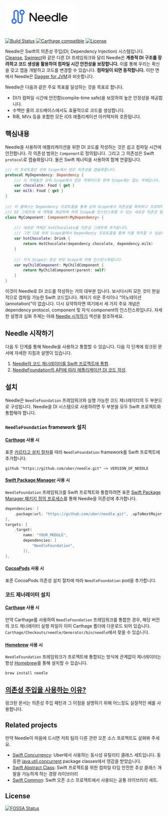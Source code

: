 # ![](https://raw.githubusercontent.com/uber/needle/master/Images/logo.png)

[![Build Status](https://travis-ci.com/uber/needle.svg?branch=master)](https://travis-ci.com/uber/needle?branch=master)
[![Carthage compatible](https://img.shields.io/badge/Carthage-compatible-4BC51D.svg?style=flat)](https://github.com/Carthage/Carthage)
[![License](https://img.shields.io/badge/License-Apache%202.0-blue.svg)](https://opensource.org/licenses/Apache-2.0)

Needle은 Swift의 의존성 주입(DI; Dependency Injection) 시스템입니다. [Cleanse](https://github.com/square/Cleanse), [Swinject](https://github.com/Swinject/Swinject)와 같은 다른 DI 프레임워크와 달리 Needle은 **계층적 DI 구조를 장려하고 코드 생성을 활용하여 컴파일 시간 안전성을 보장합니다.** 이를 통해 우리는 확신을 갖고 앱을 개발하고 코드를 변경할 수 있습니다. **컴파일이 되면 동작합니다.** 이런 면에서 Needle은 [Dagger for JVM](https://google.github.io/dagger/)과 비슷합니다.

Needle은 다음과 같은 주요 목표를 달성하는 것을 목표로 합니다.

- DI가 컴파일 시간에 안전함(compile-time safe)을 보장하여 높은 안정성을 제공합니다.
- 수백만 줄의 코드베이스에서도 효율적으로 코드를 생성합니다.
- RIB, MVx 등을 포함한 모든 iOS 애플리케이션 아키텍처와 호환됩니다.

## 핵심내용

Needle을 사용하여 애플리케이션을 위한 DI 코드를 작성하는 것은 쉽고 컴파일 시간에 안전합니다. 각 의존성 범위는 `Component`로 정의됩니다. 그리고 그 의존성은 Swift `protocol`로 캡슐화됩니다. 둘은 Swift 제너릭을 사용하여 함께 연결됩니다.

```swift
/// 이 프로토콜은 상위 Scope에서 얻은 의존성을 캡슐화합니다.
protocol MyDependency: Dependency {
    /// 이 객체들은 상위 Scope에서 얻은 객체이므로 현재 Scope에는 없는 객체입니다.
    var chocolate: Food { get }
    var milk: Food { get }
}

/// 이 클래스는 Dependency 프로토콜을 통해 상위 Scope에서 의존성을 획득하고 프로퍼티들을 선언하여
/// DI 그래프에 새 객체를 제공하며 하위 Scope를 인스턴스화할 수 있는 새로운 의존성 범위를 정의합니다.
class MyComponent: Component<MyDependency> {

    /// 새로운 객체인 hotChocolate을 의존성 그래프에 추가됩니다.
    /// 그런 다음 하위 Scope들에서 Dependency 프로토콜을 통해 이를 획득할 수 있습니다.
    var hotChocolate: Drink {
        return HotChocolate(dependency.chocolate, dependency.milk)
    }

    /// 자식 Scope는 항상 부모 Scope에 의해 인스턴스화됩니다.
    var myChildComponent: MyChildComponent {
        return MyChildComponent(parent: self)
    }
}
```

이것이 Needle로 DI 코드를 작성하는 거의 대부분 입니다. 보시다시피 모든 것이 현실적으로 컴파일 가능한 Swift 코드입니다. 깨지기 쉬운 주석이나 "어노테이션(annotation)"이 없습니다. 다시 요약하자면 여기에서 세 가지 주요 개념은 dependency protocol, component 및 자식 component의 인스턴스화입니다. 자세한 설명과 심화 주제는 아래 [Needle 시작하기](#Needle-시작하기) 섹션을 참조하세요.

## Needle 시작하기

다음 두 단계를 통해 Needle을 사용하고 통합할 수 있습니다. 다음 각 단계에 링크된 문서에 자세한 지침과 설명이 있습니다.

1. [Needle의 코드 제너레이터를 Swift 프로젝트에 통합](./GENERATOR.md).
2. [NeedleFoundation의 API에 따라 애플리케이션 DI 코드 작성](./API.md).

## 설치

Needle은 `NeedleFoundation` 프레임워크와 실행 가능한 코드 제너레이터의 두 부분으로 구성됩니다. Needle을 DI 시스템으로 사용하려면 두 부분을 모두 Swift 프로젝트와 통합해야 합니다.

### `NeedleFoundation` framework 설치

#### [Carthage](https://github.com/Carthage/Carthage) 사용 시

표준 [카르타고 설치 절차](https://github.com/Carthage/Carthage#quick-start)를 따라 `NeedleFoundation` framework를 Swift 프로젝트에 추가합니다.
```
github "https://github.com/uber/needle.git" ~> VERSION_OF_NEEDLE
```

#### [Swift Package Manager](https://github.com/apple/swift-package-manager) 사용 시

`NeedleFoundation` 프레임워크를 Swift 프로젝트와 통합하려면 표준 [Swift Package Manager 패키지 정의 프로세스](https://github.com/apple/swift-package-manager/blob/master/Documentation/Usage.md)를 통해 Needle을 의존성에 추가합니다.
```swift
dependencies: [
    .package(url: "https://github.com/uber/needle.git", .upToNextMajor(from: "VERSION_NUMBER")),
],
targets: [
    .target(
        name: "YOUR_MODULE",
        dependencies: [
            "NeedleFoundation",
        ]),
],
```

#### [CocoaPods](https://github.com/CocoaPods/CocoaPods)  사용 시

표준 CocoaPods 의존성 설치 절차에 따라 `NeedleFoundation` pod을 추가합니다.

### 코드 제너레이터 설치

#### [Carthage](https://github.com/Carthage/Carthage) 사용 시

만약 Carthage를 사용하여 `NeedleFoundation` 프레임워크를 통합한 경우, 해당 버전의 코드 제너레이터 실행 파일이 이미 Carthage 폴더에 다운로드 되어 있습니다. `Carthage/Checkouts/needle/Generator/bin/needle`에서 찾을 수 있습니다.

#### [Homebrew](https://github.com/Homebrew/brew) 사용 시

`NeedleFoundation` 프레임워크가 프로젝트에 통합되는 방식에 관계없이 제너레이터는 항상 [Homebrew](https://github.com/Homebrew/brew)를 통해 설치할 수 있습니다.
```
brew install needle
```

## [의존성 주입을 사용하는 이유?](./WHY_DI.md)

링크된 문서는 의존성 주입 패턴과 그 이점을 설명하기 위해 어느정도 실질적인 예를 사용합니다.

## Related projects

만약 Needle이 마음에 드시면 저희 팀의 다른 관련 오픈 소스 프로젝트도 살펴봐 주세요.
- [Swift Concurrency](https://github.com/uber/swift-concurrency): Uber에서 사용하는 동시성 유틸리티 클래스 세트입니다. 동등한 [java.util.concurrent](https://docs.oracle.com/javase/8/docs/api/java/util/concurrent/package-summary.html) package classes에서 영감을 받았습니다.
- [Swift Abstract Class](https://github.com/uber/swift-abstract-class): Swift 프로젝트를 위한 컴파일 타임 안전한 추상 클래스 개발을 가능하게 하는 경량 라이브러리
- [Swift Common](https://github.com/uber/swift-common): Swift 오픈 소스 프로젝트에서 사용되는 공통 라이브러리 세트.

## License
[![FOSSA Status](https://app.fossa.io/api/projects/git%2Bgithub.com%2Fuber%2Fswift-concurrency.svg?type=large)](https://app.fossa.io/projects/git%2Bgithub.com%2Fuber%2Fswift-concurrency?ref=badge_large)
